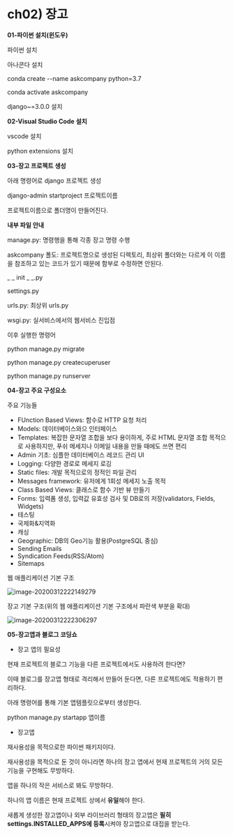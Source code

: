 # ch02) 장고
**01-파이썬 설치(윈도우)**

파이썬 설치

아나콘다 설치

conda create --name askcompany python=3.7

conda activate askcompany

django~=3.0.0 설치



**02-Visual Studio Code 설치**

vscode 설치

python extensions 설치



**03-장고 프로젝트 생성**

아래 명령어로 django 프로젝트 생성

django-admin startproject 프로젝트이름



프로젝트이름으로 폴더명이 만들어진다.

**내부 파일 안내**

manage.py: 명령행을 통해 각종 장고 명령 수행

askcompany 폴도: 프로젝트명으로 생성된 디렉토리, 최상위 폴더와는 다르게 이 이름을 참조하고 있는 코드가 있기 때문에 함부로 수정하면 안된다.

_ _ init _ _.py

settings.py

urls.py: 최상위 urls.py

wsgi.py: 실서비스에서의 웹서비스 진입점



이후 실행한 명령어

python manage.py migrate

python manage.py createcuperuser

python manage.py runserver



**04-장고 주요 구성요소**

주요 기능들

* FUnction Based Views: 함수로 HTTP 요청 처리
* Models: 데이터베이스와으 인터페이스
* Templates: 복잡한 문자열 조합을 보다 용이하게, 주로 HTML 문자열 조합 목적으로 사용하지만, 푸쉬 메세지나 이메일 내용을 만들 때에도 쓰면 편리
* Admin 기초: 심플한 데이터베이스 레코드 관리 UI
* Logging: 다양한 경로로 메세지 로깅
* Static files: 개발 목적으로의 정적인 파일 관리
* Messages framework: 유저에게 1회성 메세지 노출 목적
* Class Based Views: 클래스로 함수 기반 뷰 만들기
* Forms: 입력폼 생성, 입력값 유효성 검사 및 DB로의 저장(validators, Fields, Widgets)
* 테스팅
* 국제화&지역화
* 캐싱
* Geographic: DB의 Geo기능 활용(PostgreSQL 중심)
* Sending Emails
* Syndication Feeds(RSS/Atom)
* Sitemaps



웹 애플리케이션 기본 구조

![image-20200312222149279](C:\Users\beomwoo\AppData\Roaming\Typora\typora-user-images\image-20200312222149279.png)



장고 기본 구조(위의 웹 애플리케이션 기본 구조에서 파란색 부분을 확대)

![image-20200312222306297](C:\Users\beomwoo\AppData\Roaming\Typora\typora-user-images\image-20200312222306297.png)





**05-장고앱과 블로그 코딩쇼**

* 장고 앱의 필요성

현재 프로젝트의 블로그 기능을 다른 프로젝트에서도 사용하려 한다면?

이때 블로그를 장고앱 형태로 격리해서 만들어 둔다면, 다른 프로젝트에도 적용하기 편리하다.

아래 명령어를 통해 기본 앱템플릿으로부터 생성한다.

python manage.py startapp 앱이름



* 장고앱

재사용성을 목적으로한 파이썬 패키지이다.

재사용성을 목적으로 둔 것이 아니라면 하나의 장고 앱에서 현재 프로젝트의 거의 모든 기능을 구현해도 무방하다.

앱을 하나의 작은 서비스로 봐도 무방하다.

하나의 앱 이름은 현재 프로젝트 상에서 **유일**해야 한다.

새롭게 생성한 장고앱이나 외부 라이브러리 형태의 장고앱은 **필히 settings.INSTALLED_APPS에 등록**시켜야 장고앱으로 대접을 받는다.



